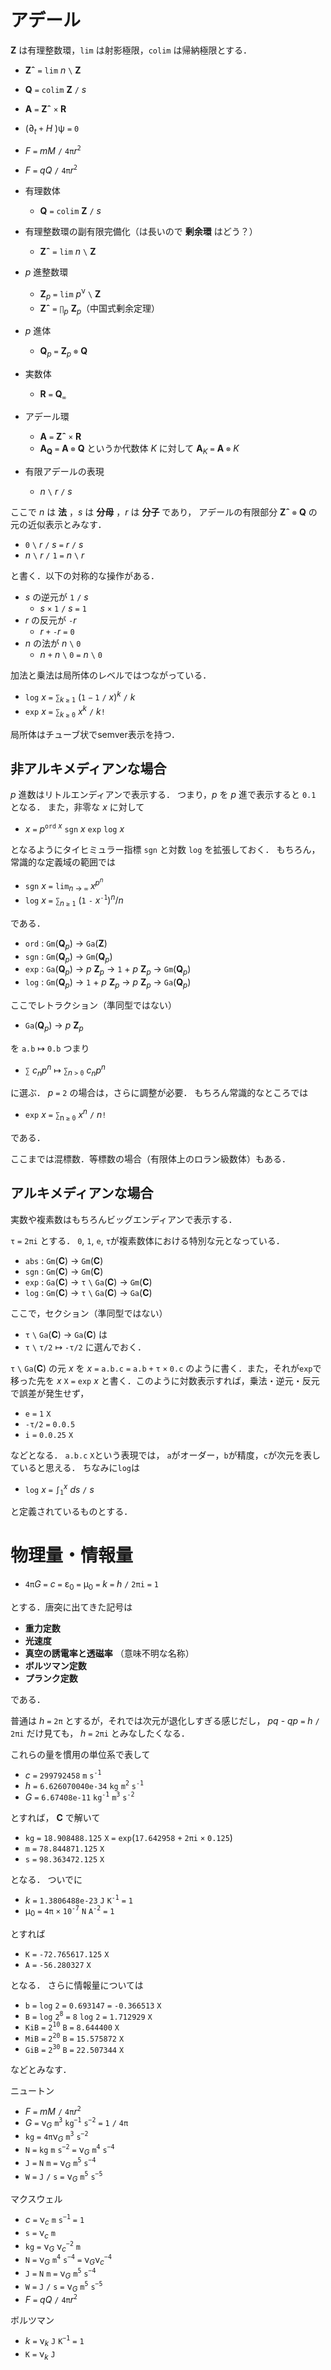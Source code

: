 # アデール

__Z__ は有理整数環，`lim` は射影極限，`colim` は帰納極限とする．

- __Zˆ__ `=` `lim` _n_ `\` __Z__
- __Q__ `=` `colim` __Z__ `/` _s_
- __A__ `=` __Zˆ__ `×` __R__

- (∂<sub>_t_</sub> `+` _H_ )ψ `=` `0`
- _F_ `=` _mM_ `/` `4π`_r_<sup>`2`</sup>
- _F_ `=` _qQ_ `/` `4π`_r_<sup>`2`</sup>

- 有理数体
  - __Q__ `=` `colim` __Z__ `/` _s_

- 有理整数環の副有限完備化（は長いので __剰余環__ はどう？）
  - __Zˆ__ `=` `lim` _n_ `\` __Z__

- _p_ 進整数環
  - __Z__<sub>_p_</sub> `=` `lim` _p_<sup>ν</sup> `\` __Z__
  - __Zˆ__ `=` `∏`<sub>_p_</sub> __Z__<sub>_p_</sub>（中国式剰余定理）

- _p_ 進体
  - __Q__<sub>_p_</sub> `=` __Z__<sub>_p_</sub> `⊗` __Q__

- 実数体
  - __R__ `=` __Q__<sub>`∞`</sub>

- アデール環
  - __A__ `=` __Zˆ__ `×`  __R__
  - __A<sub>Q</sub>__ `=` __A__ `⊗` __Q__ というか代数体 _K_ に対して __A__<sub>_K_</sub> `=` __A__ `⊗` _K_

- 有限アデールの表現
  - _n_ `\` _r_ `/` _s_

ここで _n_ は __法__ ，_s_ は __分母__ ，_r_ は __分子__ であり，
アデールの有限部分 __Zˆ__ `⊗` __Q__ の元の近似表示とみなす．

- `0` `\` _r_ `/` _s_ `=` _r_ `/` _s_
- _n_ `\` _r_ `/` `1` `=` _n_ `\` _r_

と書く．以下の対称的な操作がある．

- _s_ の逆元が `1` `/` _s_
  - _s_ `×` `1` `/` _s_ `=` `1`
- _r_ の反元が `-`_r_
  - _r_ `+` `-`_r_ `=` `0`
- _n_ の法が _n_ `\` `0`
  - _n_ `+` _n_ `\` `0` `=` _n_ `\` `0`

加法と乗法は局所体のレベルではつながっている．

  - `log` _x_ `=` `∑`<sub>_k_ `≥` `1`</sub> (`1` `−` `1` `/` _x_)<sup>_k_</sup> `/` _k_
  - `exp` _x_ `=` `∑`<sub>_k_ `≥` `0`</sub> _x_<sup>_k_</sup> `/` _k_`!`

局所体はチューブ状でsemver表示を持つ．

## 非アルキメディアンな場合
_p_ 進数はリトルエンディアンで表示する．
つまり，_p_ を _p_ 進で表示すると `0.1` となる．
また，非零な _x_ に対して

- _x_ `=` _p_<sup>`ord` _x_</sup> `sgn` _x_ `exp` `log` _x_

となるようにタイヒミュラー指標 `sgn` と対数 `log` を拡張しておく．
もちろん，常識的な定義域の範囲では
- `sgn` _x_ `=` `lim`<sub>_n_ → `∞`</sub> _x<sup>p<sup>n</sup></sup>_
- `log` _x_ `=` `∑`<sub>_n_ `≥` `1`</sub> (`1` `-` _x_<sup>`-1`</sup>)<sup>_n_</sup>/_n_

である．
- `ord` : `Gm`(__Q__<sub>_p_</sub>) → `Ga`(__Z__)
- `sgn` : `Gm`(__Q__<sub>_p_</sub>) → `Gm`(__Q__<sub>_p_</sub>)
- `exp` : `Ga`(__Q__<sub>_p_</sub>) → _p_ __Z__<sub>_p_</sub> → `1` + _p_ __Z__<sub>_p_</sub> → `Gm`(__Q__<sub>_p_</sub>)
- `log` : `Gm`(__Q__<sub>_p_</sub>) → `1` + _p_ __Z__<sub>_p_</sub> → _p_ __Z__<sub>_p_</sub> → `Ga`(__Q__<sub>_p_</sub>)

ここでレトラクション（準同型ではない）
- `Ga`(__Q__<sub>_p_</sub>) → _p_ __Z__<sub>_p_</sub>

を
`a.b` ↦ `0.b` つまり

- `∑` _c<sub>n</sub>p<sup>n</sup>_ ↦ `∑`<sub>_n_ `>` `0`</sub> _c<sub>n</sub>p<sup>n</sup>_

に選ぶ．
_p_ `=` `2` の場合は，さらに調整が必要．
もちろん常識的なところでは

- `exp` _x_ `=` `∑`<sub>n `≥` `0`</sub> _x<sup>n</sup>_ `/` _n_`!`

である．

ここまでは混標数．等標数の場合（有限体上のロラン級数体）もある．

## アルキメディアンな場合
実数や複素数はもちろんビッグエンディアンで表示する．

`τ` `=` `2πi` とする．
`0`, `1`, `e`, `τ`が複素数体における特別な元となっている．

- `abs` : `Gm`(__C__) → `Gm`(__C__)
- `sgn` : `Gm`(__C__) → `Gm`(__C__)
- `exp` : `Ga`(__C__) → `τ` `\` `Ga`(__C__) → `Gm`(__C__)
- `log` : `Gm`(__C__) → `τ` `\` `Ga`(__C__) → `Ga`(__C__)

ここで，セクション（準同型ではない）
- `τ` `\` `Ga`(__C__) → `Ga`(__C__)
は
- `τ` `\` `τ/2` ↦ `-τ/2`
に選んでおく．

`τ` `\` `Ga`(__C__) の元 _x_ を
_x_ `=` `a.b.c` `=` `a.b` `+` `τ` `×` `0.c`
のように書く．また，それが`exp`で移った先を
_x_ `X` `=` `exp` _x_
と書く．このように対数表示すれば，乗法・逆元・反元で誤差が発生せず，
- `e` `=` `1` `X`
- `-τ/2` `=` `0.0.5`
- `i` `=` `0.0.25` `X`

などとなる．
`a.b.c` `X`という表現では，
`a`がオーダー，`b`が精度，`c`が次元を表していると思える．
ちなみに`log`は
- `log` _x_ `=` `∫`<sub>`1`</sub><sup>_x_</sup> _ds_ `/` _s_

と定義されているものとする．

# 物理量・情報量

- `4π`_G_ `=` _c_ `=` ε<sub>0</sub> `=` μ<sub>0</sub> `=` _k_ `=` _h_ `/` `2πi` `=` `1`

とする．唐突に出てきた記号は
- __重力定数__
- __光速度__
- __真空の誘電率と透磁率__ （意味不明な名称）
- __ボルツマン定数__
- __プランク定数__

である．

普通は _h_ `=` `2π` とするが，それでは次元が退化しすぎる感じだし，
_pq_ - _qp_ `=` _h_ `/` `2πi` だけ見ても，
_h_ `=` `2πi` とみなしたくなる．

これらの量を慣用の単位系で表して
- _c_ `=` `299792458` `m` `s`<sup>`-1`</sup>
- _h_ `=` `6.626070040e-34` `kg` `m`<sup>`2`</sup> `s`<sup>`-1`</sup>
- _G_ `=` `6.67408e-11` `kg`<sup>`-1`</sup> `m`<sup>`3`</sup> `s`<sup>`-2`</sup>

とすれば， __C__ で解いて
- `kg` `=`  `18.908488.125` `X` `=` `exp`(`17.642958` `+` `2πi` `×` `0.125`)
- `m`  `=`  `78.844871.125` `X`
- `s`  `=`  `98.363472.125` `X`

となる．
ついでに
- _k_ `=` `1.3806488e-23` `J` `K`<sup>`-1`</sup> `=` `1`
- μ<sub>0</sub> `=` `4π` `×` `10`<sup>`-7`</sup> `N` `A`<sup>`-2`</sup> `=` `1`

とすれば
- `K`  `=` `-72.765617.125` `X`
- `A`  `=` `-56.280327` `X`

となる．
さらに情報量については
- `b` `=` `log` `2` `=` `0.693147` `=` `-0.366513` `X`
- `B` `=` `log` `2`<sup>`8`</sup> `=` `8` `log` `2` `=` `1.712929` `X`
- `KiB` `=` `2`<sup>`10`</sup> `B` `=` `8.644400` `X`
- `MiB` `=` `2`<sup>`20`</sup> `B` `=` `15.575872` `X`
- `GiB` `=` `2`<sup>`30`</sup> `B` `=` `22.507344` `X`

などとみなす．




ニュートン

- _F_ `=` _mM_ `/` `4π`_r_<sup>`2`</sup>
- _G_ `=` ν<sub>_G_</sub> `m`<sup>`3`</sup> `kg`<sup>`−1`</sup> `s`<sup>`−2`</sup> `=` `1` `/` `4π`
- `kg` `=` `4π`ν<sub>_G_</sub> `m`<sup>`3`</sup> `s`<sup>`−2`</sup>
- `N` `=` `kg` `m` `s`<sup>`−2`</sup> `=` ν<sub>_G_</sub> `m`<sup>`4`</sup> `s`<sup>`−4`</sup>
- `J` `=` `N` `m` `=` ν<sub>_G_</sub> `m`<sup>`5`</sup> `s`<sup>`−4`</sup>
- `W` `=` `J` `/` `s` `=` ν<sub>_G_</sub> `m`<sup>`5`</sup> `s`<sup>`−5`</sup>

マクスウェル

- _c_ `=` ν<sub>_c_</sub> `m` `s`<sup>`−1`</sup> `=` `1`
- `s` `=` ν<sub>_c_</sub> `m`
- `kg` `=` ν<sub>_G_</sub> ν<sub>_c_</sub><sup>`−2`</sup> `m`
- `N` `=` ν<sub>_G_</sub> `m`<sup>`4`</sup> `s`<sup>`−4`</sup> `=` ν<sub>_G_</sub>ν<sub>_c_</sub><sup>`−4`</sup>
- `J` `=` `N` `m` `=` ν<sub>_G_</sub> `m`<sup>`5`</sup> `s`<sup>`−4`</sup>
- `W` `=` `J` `/` `s` `=` ν<sub>_G_</sub> `m`<sup>`5`</sup> `s`<sup>`−5`</sup>
- _F_ `=` _qQ_ `/` `4π`_r_<sup>`2`</sup>

ボルツマン

- _k_ `=` ν<sub>_k_</sub> `J` `K`<sup>`−1`</sup> `=` `1`
- `K` `=` ν<sub>_k_</sub> `J`
